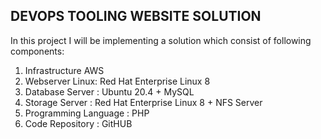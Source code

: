 ## DEVOPS TOOLING WEBSITE SOLUTION

In this project I will be implementing a solution which consist of following components:

1. Infrastructure AWS
2. Webserver Linux: Red Hat Enterprise Linux 8
3. Database Server : Ubuntu 20.4 + MySQL
4. Storage Server : Red Hat Enterprise Linux 8 + NFS Server
5. Programming Language : PHP
6. Code Repository : GitHUB

